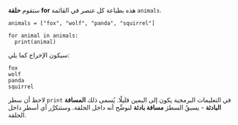 ستقوم **حلقة for** هذه بطباعة كل عنصر في القائمة `animals`. 


```
animals = ["fox", "wolf", "panda", "squirrel"]

for animal in animals:
  print(animal)
```

سيكون الإخراج كما يلي:

```
fox
wolf
panda
squirrel
```

لاحظ أن سطر `print` في التعليمات البرمجية يكون إلى اليمين قليلًا. يُسمى ذلك __المسافة البادئة__ - يسبقُ السطرَ __مسافة بادئة__ لنوضِّح أنه داخل الحلقة. وستتكرَّر أي أسطر داخل الحلقة.
